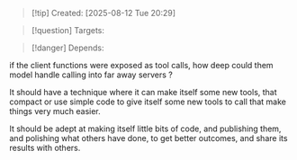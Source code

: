 >[!tip] Created: [2025-08-12 Tue 20:29]

>[!question] Targets: 

>[!danger] Depends: 

if the client functions were exposed as tool calls, how deep could them model handle calling into far away servers ?

It should have a technique where it can make itself some new tools, that compact or use simple code to give itself some new tools to call that make things very much easier.

It should be adept at making itself little bits of code, and publishing them, and polishing what others have done, to get better outcomes, and share its results with others.